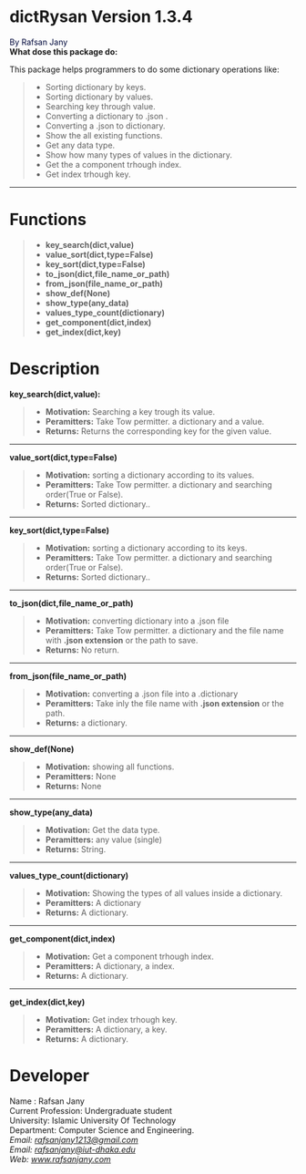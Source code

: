 ﻿dictRysan Version 1.3.4
===================
<font color="#00093C">By Rafsan Jany</font><br>
**What dose this package do:**

This package helps programmers to do some dictionary operations like:

> - Sorting dictionary by keys.
> - Sorting dictionary by values.
> - Searching key through value.
> - Converting a dictionary to .json .
> - Converting a .json to dictionary.
> - Show the all existing functions.
> - Get any data type.
> - Show how many types of values in the dictionary.
> - Get the a component trhough index.
> - Get index trhough key.


----------


Functions
========



> - **key_search(dict,value)**
> - **value_sort(dict,type=False)**
> - **key_sort(dict,type=False)**
> -  **to_json(dict,file_name_or_path)**
> -  **from_json(file_name_or_path)**
> -  **show_def(None)**
> -  **show_type(any_data)**
> -  **values_type_count(dictionary)**
> -  **get_component(dict,index)**
> -  **get_index(dict,key)**




Description
============



**key_search(dict,value):**
>- **Motivation:** Searching a key trough its value.
>- **Peramitters:** Take Tow permitter. a dictionary and a value.
>- **Returns:** Returns the corresponding key for the given value.
--------
**value_sort(dict,type=False)**
>- **Motivation:** sorting a dictionary according to its values.
>- **Peramitters:** Take Tow permitter. a dictionary and searching order(True or False).
>- **Returns:** Sorted dictionary..
-------
**key_sort(dict,type=False)**
>- **Motivation:** sorting a dictionary according to its keys.
>- **Peramitters:** Take Tow permitter. a dictionary and searching order(True or False).
>- **Returns:** Sorted dictionary..
------

**to_json(dict,file_name_or_path)**
>- **Motivation:** converting dictionary into a .json file
>- **Peramitters:** Take Tow permitter. a dictionary and the file name with **.json extension** or the path to save.
>- **Returns:**  No return.
------
**from_json(file_name_or_path)**
>- **Motivation:** converting a .json file into a .dictionary
>- **Peramitters:** Take inly the file name with **.json extension** or the path.
>- **Returns:**  a dictionary.
-----



**show_def(None)**
>- **Motivation:** showing all functions.
>- **Peramitters:** None
>- **Returns:** None
-----
**show_type(any_data)**
>- **Motivation:** Get the data type.
>- **Peramitters:** any value (single)
>- **Returns:**  String.
----
**values_type_count(dictionary)**
>- **Motivation:** Showing the types of all values inside a dictionary.
>- **Peramitters:** A dictionary
>- **Returns:**  A dictionary.

----
**get_component(dict,index)**
>- **Motivation:** Get a component trhough index.
>- **Peramitters:** A dictionary, a index.
>- **Returns:**  A dictionary.


----
**get_index(dict,key)**
>- **Motivation:** Get index trhough key.
>- **Peramitters:** A dictionary, a key.
>- **Returns:**  A dictionary.

Developer
======

Name : Rafsan Jany<br>
Current Profession: Undergraduate student<br>
University: Islamic University Of Technology<br>
Department: Computer Science and Engineering.<br>
<I>Email: rafsanjany1213@gmail.com<br>
<I>Email: rafsanjany@iut-dhaka.edu<br>
<I>Web: www.rafsanjany.com<br>